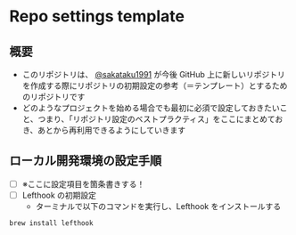 # Repo settings template

## 概要

- このリポジトリは、 [@sakataku1991](https://github.com/sakataku1991) が今後 GitHub 上に新しいリポジトリを作成する際にリポジトリの初期設定の参考（＝テンプレート）とするためのリポジトリです
- どのようなプロジェクトを始める場合でも最初に必須で設定しておきたいこと、つまり、「リポジトリ設定のベストプラクティス」をここにまとめておき、あとから再利用できるようにしていきます

## ローカル開発環境の設定手順

- [ ] ※ここに設定項目を箇条書きする！
- [ ] Lefthook の初期設定
    - ターミナルで以下のコマンドを実行し、Lefthook をインストールする
```Shell
brew install lefthook
```
